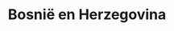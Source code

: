 ---
title: "Bosnië en Herzegovina"
introtext: "Ga op avontuur in Zuidoost-Europa! Bosnië en Herzegovina is een land wat bijna volledig omringd is door andere landen, behalve bij de kustplaats Neum die aan de helderblauwe Adriatische zee ligt. Het land zit vol pittoreske stadjes, kleurrijke gebouwen en fraaie natuurparken. Het mooie is dat de massatoerisme het land nog niet gevonden heeft. Ga op pad in Sarajevo, waar de Oosterse en Westerse wereld elkaar ontmoeten, bezoek het fotogenieke stadje Mostar en maak een rondreis door het land en al haar natuurlijk schoon! In de nationale parken van Bosnië en Herzegovina zul je echt volledig tot  rust komen!"
introimage: "https://lh3.googleusercontent.com/Qd_s57PYmlAtK4W8_JfPTadx2bGpmrbAEcOl6uHM4oCldTWCZFdV3KE1cDOq1k8I5zJfB3E3yDSk9BYNdaSUNQuF3ZBng6JK_Ey7Fd8ALL5PEVXeOkB9R_UGQWwwd7LxGUXKy0WMAw=w800"
surface: "51.000"
inhabitants: "3.800.000"
rate: "1,95"
valuta: "mark"
need_to_know_text: ""
need_to_know_more_text: ""
fact_one_text: ""
fact_two_text: ""
bigmac_index: ""
images: "https://lh3.googleusercontent.com/MLYBIzrOSe0W0UXJjOoWfMavwueggnQUJ4hAb6jkwnVc07q2Fl_3Mnz0iwebTeVjCnrjklALezxXqw8nRwsWEW6yJnDUxXoXDFR-nmcqMo7ZuE1Svqz16U8-bP1b-sS7gFGJ5-Wv4Q=w800|https://lh3.googleusercontent.com/Lw1140rpY2R_Hyhye616Jz_KPhWYm4GZUhSXo4kxeBTaOVWo7PId8lrnjImQOVoEpmsdQ27NBfSZBjeMkExTcTer4MqeaybRh2Yl9JmQ6B37A6IiNqHqWnAaxlFQKTBf3ZSLdVNczw=w800|https://lh3.googleusercontent.com/Hv9nHRgrQ1sjrV59ftAwOeP1mToJ_jalfjw15BQjiJtEqpLzsKylPRYxWFpJLgmbMFFvxtyYZQImE_2PGmf3QuBn5xDSH7EAjF2WchBMyVT7JUgB1HUTD9BhfsHX9K2bUnF3N-DFsA=w800|https://lh3.googleusercontent.com/mgL6q50J7fidpn9t_iCrXp7T6mPcrYAYon70Cbj91hdTs2GG3GzE6p_vqUEFqbykbgZk5LRsxSIs9hV_yaXFEhUcgi__2ajsHiUf2JoPPvz8bXWvw0h6VakKRv0f1wGQvF6rlMKJTg=w800"
flight_button_title: "Zoek vluchten naar Bosnië en Herzegovina"
flight_button_url: "https://www.skyscanner.nl/transport/flights/nl/ba/?locale=nl-NL&currency=EUR&market=NL"
---